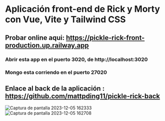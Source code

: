 # Aplicación front-end de Rick y Morty con Vue, Vite y Tailwind CSS

## Probar online aqui: https://pickle-rick-front-production.up.railway.app

### Abrir esta app en el puerto 3020, de http://localhost:3020

### Mongo esta corriendo en el puerto 27020 

## Enlace al back de la aplicación : https://github.com/mattpding11/pickle-rick-back
![Captura de pantalla 2023-12-05 162333](https://github.com/mattpding11/pickle-rick-front/assets/56937766/0e3a0dd7-c3e3-4dd8-9acc-1a6c3f115fd3)
![Captura de pantalla 2023-12-05 162708](https://github.com/mattpding11/pickle-rick-front/assets/56937766/66325934-f401-45e0-a6e6-f88bbe7941d5)
